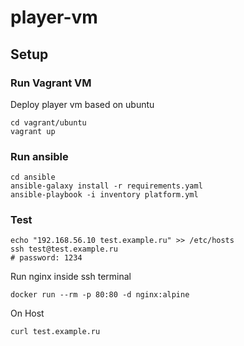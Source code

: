 # player-vm

## Setup

### Run Vagrant VM
Deploy player vm based on ubuntu 
```
cd vagrant/ubuntu
vagrant up
```

### Run ansible
```
cd ansible
ansible-galaxy install -r requirements.yaml
ansible-playbook -i inventory platform.yml
```

### Test
```
echo "192.168.56.10 test.example.ru" >> /etc/hosts
ssh test@test.example.ru
# password: 1234
```
Run nginx inside ssh terminal
```
docker run --rm -p 80:80 -d nginx:alpine
```
On Host
```
curl test.example.ru
```